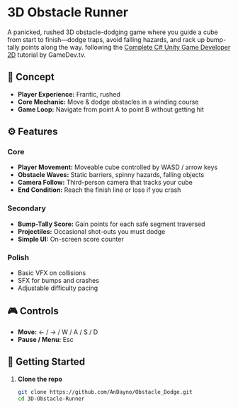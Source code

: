 # 3D Obstacle Runner

A panicked, rushed 3D obstacle-dodging game where you guide a cube from start to finish—dodge traps, avoid falling hazards, and rack up bump-tally points along the way. following the [Complete C# Unity Game Developer 2D](https://www.udemy.com/course/unitycourse2/) tutorial by GameDev.tv.

## 📝 Concept
- **Player Experience:** Frantic, rushed  
- **Core Mechanic:** Move & dodge obstacles in a winding course  
- **Game Loop:** Navigate from point A to point B without getting hit

## ⚙️ Features

### Core
- **Player Movement:** Moveable cube controlled by WASD / arrow keys  
- **Obstacle Waves:** Static barriers, spinny hazards, falling objects  
- **Camera Follow:** Third-person camera that tracks your cube  
- **End Condition:** Reach the finish line or lose if you crash

### Secondary
- **Bump-Tally Score:** Gain points for each safe segment traversed  
- **Projectiles:** Occasional shot-outs you must dodge  
- **Simple UI:** On-screen score counter

### Polish
- Basic VFX on collisions  
- SFX for bumps and crashes  
- Adjustable difficulty pacing

## 🎮 Controls
- **Move:** ← / → / W / A / S / D  
- **Pause / Menu:** Esc

## 🚀 Getting Started

1. **Clone the repo**  
   ```bash
   git clone https://github.com/AnDayno/Obstacle_Dodge.git
   cd 3D-Obstacle-Runner
